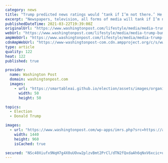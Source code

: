 ```yaml
---
category: news
title: "Trump predicted news ratings would ‘tank if I’m not there.’ He wasn’t wrong."
excerpt: "Newspapers, television, all forms of media will tank if I’m not there,” he augured in 2017, “because without me, their ratings are going down the tubes.” Barely two months into the post-Trump era, news outlets are indeed losing much of the audience and readership they gained during his chaotic presidency."
publishedDateTime: 2021-03-22T19:39:00Z
originalUrl: "https://www.washingtonpost.com/lifestyle/media/media-trump-bump-slump/2021/03/22/5f13549a-85d1-11eb-bfdf-4d36dab83a6d_story.html"
webUrl: "https://www.washingtonpost.com/lifestyle/media/media-trump-bump-slump/2021/03/22/5f13549a-85d1-11eb-bfdf-4d36dab83a6d_story.html"
ampWebUrl: "https://www.washingtonpost.com/lifestyle/media/media-trump-bump-slump/2021/03/22/5f13549a-85d1-11eb-bfdf-4d36dab83a6d_story.html?outputType=amp"
cdnAmpWebUrl: "https://www-washingtonpost-com.cdn.ampproject.org/c/s/www.washingtonpost.com/lifestyle/media/media-trump-bump-slump/2021/03/22/5f13549a-85d1-11eb-bfdf-4d36dab83a6d_story.html?outputType=amp"
type: article
quality: 122
heat: 122
published: true

provider:
  name: Washington Post
  domain: washingtonpost.com
  images:
    - url: "https://smartableai.github.io/election/assets/images/organizations/washingtonpost.com-50x50.jpg"
      width: 50
      height: 50

topics:
  - Election
  - Donald Trump

images:
  - url: "https://www.washingtonpost.com/wp-apps/imrs.php?src=https://arc-anglerfish-washpost-prod-washpost.s3.amazonaws.com/public/U3HBE7SU54I6XLGFSLJIDGQ4ZM.jpg&w=1440"
    width: 1440
    height: 960
    isCached: true

secured: "NSc40Xiufx9NqH7g4X0uUOvw2plzvBmt2PrCl/dTN2fQxdaAh6qNxV6xcic+utwicel1ZS2k57xgT9ZrINTIZbeA0SvjmR0wWJiypkQVKfrJ2r7KZY7oD4YZL9mXxiFtoJxx9fv7YF6aR/2PgQFKNDOhdqxCXfdNE3jwUkxAcURO+dpVnHOqvOwA8gVan7eS4YczR/NY7ZSS3bufEykWXYSY25drniCZRYFVjlF8AV3qO3bUW9W39SHczfa49lcxGb6+geVNCtzfQXh5KW+D6pkTkoaMkMiE0MGr8HGTRNlZFxg5tawLIzUKY325Qw6BiRuYi1ourhD67qwJciQOVdjDyxtUwcyhK1Ri0u5UjPI=;kJvjQJASEAwRW84RuXIR/Q=="
---
```


